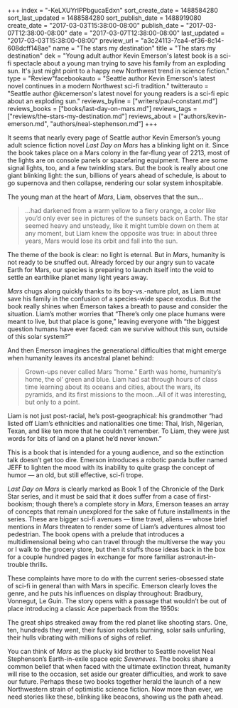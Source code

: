 +++
index = "-KeLXUYrIPPbgucaEdxn"
sort_create_date = 1488584280
sort_last_updated = 1488584280
sort_publish_date = 1488919080
create_date = "2017-03-03T15:38:00-08:00"
publish_date = "2017-03-07T12:38:00-08:00"
date = "2017-03-07T12:38:00-08:00"
last_updated = "2017-03-03T15:38:00-08:00"
preview_url = "a3c24113-7ca4-ef36-8c14-608dcff148ae"
name = "The stars my destination"
title = "The stars my destination"
dek = "Young adult author Kevin Emerson's latest book is a sci-fi spectacle about a young man trying to save his family from an exploding sun. It's just might point to a happy new Northwest trend in science fiction."
type = "Review"facebookauto = "Seattle author Kevin Emerson's latest novel continues in a modern Northwest sci-fi tradition."
twitterauto = "Seattle author @kcemerson's latest novel for young readers is a sci-fi epic about an exploding sun."
reviews_byline = ["writers/paul-constant.md"]
reviews_books = ["books/last-day-on-mars.md"]
reviews_tags = ["reviews/the-stars-my-destination.md"]
reviews_about = ["authors/kevin-emerson.md", "authors/neal-stephenson.md"]
+++

It seems that nearly every page of Seattle author Kevin Emerson’s young adult science fiction novel *Last Day on Mars* has a blinking light on it. Since the book takes place on a Mars colony in the far-flung year of 2213, most of the lights are on console panels or spacefaring equipment. There are some signal lights, too, and a few twinkling stars. But the book is really about one giant blinking light: the sun, billions of years ahead of schedule, is about to go supernova and then collapse, rendering our solar system inhospitable. 

The young man at the heart of *Mars*, Liam, observes that the sun…

<blockquote>…had darkened from a warm yellow to a fiery orange, a color like you’d only ever see in pictures of the sunsets back on Earth. The star seemed heavy and unsteady, like it might tumble down on them at any moment, but Liam knew the opposite was true: in about three years, Mars would lose its orbit and fall into the sun.</blockquote>

The theme of the book is clear: no light is eternal. But in *Mars*, humanity is not ready to be snuffed out. Already forced by our angry sun to vacate Earth for Mars, our species is preparing to launch itself into the void to settle an earthlike planet many light years away.  

*Mars* chugs along quickly thanks to its boy-vs.-nature plot, as Liam must save his family in the confusion of a species-wide space exodus. But the book really shines when Emerson takes a breath to pause and consider the situation. Liam’s mother worries that “There’s only one place humans were meant to live, but that place is gone,” leaving everyone with “the biggest question humans have ever faced: can we survive without this sun, outside of this solar system?”

And then Emerson imagines the generational difficulties that might emerge when humanity leaves its ancestral planet behind:

<blockquote>Grown-ups never called Mars “home.” Earth was home, humanity’s home, the ol’ green and blue. Liam had sat through hours of class time learning about its oceans and cities, about the wars, its pyramids, and its first missions to the moon…All of it was interesting, but only to a point.</blockquote>

Liam is not just post-racial, he’s post-geographical: his grandmother “had listed off Liam’s ethnicities and nationalities one time: Thai, Irish, Nigerian, Texan, and like ten more that he couldn’t remember. To Liam, they were just words for bits of land on a planet he’d never known.”

This is a book that is intended for a young audience, and so the extinction talk doesn’t get too dire. Emerson introduces a robotic panda butler named JEFF to lighten the mood with its inability to quite grasp the concept of humor — an old, but still effective, sci-fi trope. 

*Last Day on Mars* is clearly marked as Book 1 of the Chronicle of the Dark Star series, and it must be said that it does suffer from a case of first-bookism; though there’s a complete story in *Mars*, Emerson teases an array of concepts that remain unexplored for the sake of future installments in the series. These are bigger sci-fi avenues — time travel, aliens — whose brief mentions in *Mars* threaten to render some of Liam’s adventures almost too pedestrian. The book opens with a prelude that introduces a multidimensional being who can travel through the multiverse the way you or I walk to the grocery store, but then it stuffs those ideas back in the box for a couple hundred pages in exchange for more familiar astronaut-in-trouble thrills.

These complaints have more to do with the current series-obsessed state of sci-fi in general than with Mars in specific. Emerson clearly loves the genre, and he puts his influences on display throughout: Bradbury, Vonnegut, Le Guin. The story opens with a passage that wouldn’t be out of place introducing a classic Ace paperback from the 1950s:

The great ships streaked away from the red planet like shooting stars. One, ten, hundreds they went, their fusion rockets burning, solar sails unfurling, their hulls vibrating with millions of sighs of relief.

You can think of *Mars* as the plucky kid brother to Seattle novelist Neal Stephenson’s Earth-in-exile space epic *Seveneves*. The books share a common belief that when faced with the ultimate extinction threat, humanity will rise to the occasion, set aside our greater difficulties, and work to save our future. Perhaps these two books together herald the launch of a new Northwestern strain of optimistic science fiction. Now more than ever, we need stories like these, blinking like beacons, showing us the path ahead.

